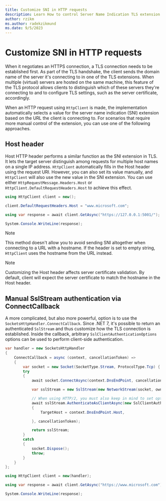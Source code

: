 ```yaml
---
title: Customize SNI in HTTP requests
description: Learn How to control Server Name Indication TLS extension in HTTP requests.
author: rzikm
ms.author: radekzikmund
ms.date: 9/5/2023
---
```


# Customize SNI in HTTP requests

When it negotiates an HTTPS connection, a TLS connection needs to be established first. As part of the TLS handshake, the client sends the domain name of the server it's connecting to in one of the TLS extensions. When multiple (virtual) servers are hosted on the same machine, this feature of the TLS protocol allows clients to distinguish which of these servers they're connecting to and to configure TLS settings, such as the server certificate, accordingly.

When an HTTP request using `HttpClient` is made, the implementation automatically selects a value for the server name indication (SNI) extension based on the URL the client is connecting to. For scenarios that require more manual control of the extension, you can use one of the following approaches.

## Host header

Host HTTP header performs a similar function as the SNI extension in TLS. It lets the target server distinguish among requests for multiple host names on a single IP address. `HttpClient` automatically fills in the Host header using the request URI. However, you can also set its value manually, and `HttpClient` will also use the new value in the SNI extension. You can use either `HttpRequestMessage.Headers.Host` or `HttpClient.DefaultRequestHeaders.Host` to achieve this effect.

```csharp
using HttpClient client = new();

client.DefaultRequestHeaders.Host = "www.microsoft.com";

using var response = await client.GetAsync("https://127.0.0.1:5001/");

System.Console.WriteLine(response);
```

> [!NOTE]
> This method doesn't allow you to avoid sending SNI altogether when connecting to a URL with a hostname. If the header is set to empty string, `HttpClient` uses the hostname from the URL instead.

> [!NOTE]
> Customizing the Host header affects server certificate validation. By default, client will expect the server certificate to match the hostname in the Host header.

## Manual SslStream authentication via ConnectCallback

A more complicated, but also more powerful, option is to use the `SocketsHttpHandler.ConnectCallback`. Since .NET 7, it's possible to return an authenticated `SslStream` and thus customize how the TLS connection is established. Inside the callback, arbitrary `SslClientAuthenticationOptions` options can be used to perform client-side authentication.

```csharp
var handler = new SocketsHttpHandler
{
    ConnectCallback = async (context, cancellationToken) =>
    {
        var socket = new Socket(SocketType.Stream, ProtocolType.Tcp) { NoDelay = true };
        try
        {
            await socket.ConnectAsync(context.DnsEndPoint, cancellationToken);

            var sslStream = new SslStream(new NetworkStream(socket, ownsSocket: true));

            // When using HTTP/2, you must also keep in mind to set options like ApplicationProtocols
            await sslStream.AuthenticateAsClientAsync(new SslClientAuthenticationOptions
            {
                TargetHost = context.DnsEndPoint.Host,

            }, cancellationToken);

            return sslStream;
        }
        catch
        {
            socket.Dispose();
            throw;
        }
    }
};

using HttpClient client = new(handler);

using var response = await client.GetAsync("https://www.microsoft.com");

System.Console.WriteLine(response);
```
